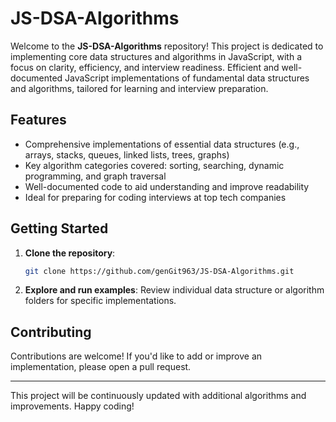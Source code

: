 # JS-DSA-Algorithms

Welcome to the **JS-DSA-Algorithms** repository! This project is dedicated to implementing core data structures and algorithms in JavaScript, with a focus on clarity, efficiency, and interview readiness. Efficient and well-documented JavaScript implementations of fundamental data structures and algorithms, tailored for learning and interview preparation.

## Features

- Comprehensive implementations of essential data structures (e.g., arrays, stacks, queues, linked lists, trees, graphs)
- Key algorithm categories covered: sorting, searching, dynamic programming, and graph traversal
- Well-documented code to aid understanding and improve readability
- Ideal for preparing for coding interviews at top tech companies

## Getting Started

1. **Clone the repository**:
   ```bash
   git clone https://github.com/genGit963/JS-DSA-Algorithms.git
   ```
2. **Explore and run examples**:
   Review individual data structure or algorithm folders for specific implementations.

## Contributing

Contributions are welcome! If you'd like to add or improve an implementation, please open a pull request.

---

This project will be continuously updated with additional algorithms and improvements. Happy coding!
